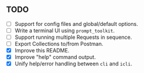 ## TODO

- [ ] Support for config files and global/default options.
- [ ] Write a terminal UI using `prompt_toolkit`.
- [ ] Support running multiple Requests in sequence.
- [ ] Export Collections to/from Postman.
- [x] Improve this README.
- [x] Improve "help" command output.
- [x] Unify help/error handling between `cli` and `icli`.
